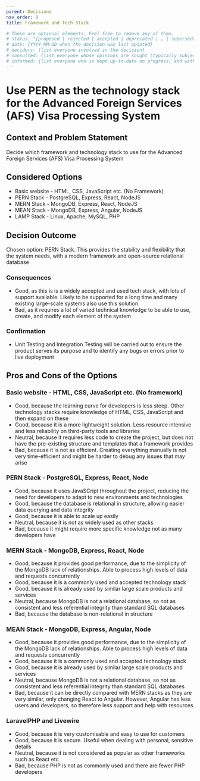 ```yaml
---
parent: Decisions
nav_order: 0
title: Framework and Tech Stack

# These are optional elements. Feel free to remove any of them.
# status: "{proposed | rejected | accepted | deprecated | … | superseded by [ADR-0005](0005-example.md)}"
# date: {YYYY-MM-DD when the decision was last updated}
# deciders: {list everyone involved in the decision}
# consulted: {list everyone whose opinions are sought (typically subject-matter experts); and with whom there is a two-way communication}
# informed: {list everyone who is kept up-to-date on progress; and with whom there is a one-way communication}
---
```

# Use PERN as the technology stack for the Advanced Foreign Services (AFS) Visa Processing System

## Context and Problem Statement

Decide which framework and technology stack to use for the Advanced Foreign Services (AFS) Visa Processing System

## Considered Options

* Basic website - HTML, CSS, JavaScript etc. (No Framework)
* PERN Stack - PostgreSQL, Express, React, NodeJS
* MERN Stack - MongoDB, Express, React, NodeJS
* MEAN Stack - MongoDB, Express, Angular, NodeJS
* LAMP Stack - Linux, Apache, MySQL, PHP

## Decision Outcome

Chosen option: PERN Stack. This provides the stability and flexibility that the system needs, with a modern framework and open-source relational database

### Consequences

* Good, as this is is a widely accepted and used tech stack, with lots of support available. Likely to be supported for a long time and 
many existing large-scale systems also use this solution
* Bad, as it requires a lot of varied technical knowledge to be able to use, create, and modify each element of the system

### Confirmation

* Unit Testing and Integration Testing will be carried out to ensure the product serves its purpose and to identify any bugs or errors prior to live deployment

## Pros and Cons of the Options

### Basic website - HTML, CSS, JavaScript etc. (No framework)

* Good, because the learning curve for developers is less steep. Other technology stacks require knowledge of HTML, CSS, JavaScript and then
expand on these
* Good, because it is a more lightweight solution. Less resource intensive and less reliability on third-party tools and libraries
* Neutral, because it requires less code to create the project, but does not have the pre-existing structure and templates that a framework provides
* Bad, because it is not as efficient. Creating everything manually is not very time-efficient and might be harder to debug any issues that may arise

### PERN Stack - PostgreSQL, Express, React, Node

* Good, because it uses JavaSCript throughout the project, reducing the need for developers to adapt to new environments and technologies
* Good, because the database is relational in structure, allowing easier data querying and data integrity
* Good, because it is able to scale up easily
* Neutral, because it is not as widely used as other stacks
* Bad, because it might require more specific knowledge not as many developers have

### MERN Stack - MongoDB, Express, React, Node

* Good, because it provides good performance, due to the simplicity of the MongoDB lack of relationships. Able to process high levels 
of data and requests concurrently
* Good, because it is a commonly used and accepted technology stack
* Good, because it is already used by similar large scale products and services
* Neutral, because MongoDB is not a relational database, so not as consistent and less referential integrity than standard SQL databases
* Bad, because the database is non-relational in structure

### MEAN Stack - MongoDB, Express, Angular, Node

* Good, because it provides good performance, due to the simplicity of the MongoDB lack of relationships. Able to process high levels 
of data and requests concurrently
* Good, because it is a commonly used and accepted technology stack
* Good, because it is already used by similar large scale products and services
* Neutral, because MongoDB is not a relational database, so not as consistent and less referential integrity than standard SQL databases
* Bad, because it can be directly compared with MERN stacks as they are very similar, only changing React to Angular. However, Angular
has less users and developers, so therefore less support and help with resources

### LaravelPHP and Livewire

* Good, because it is very customisable and easy to use for customers
* Good, because it is secure. Useful when dealing with personal, sensitive details
* Neutral, because it is not considered as popular as other frameworks such as React etc
* Bad, because PHP is not as commonly used and there are fewer PHP developers